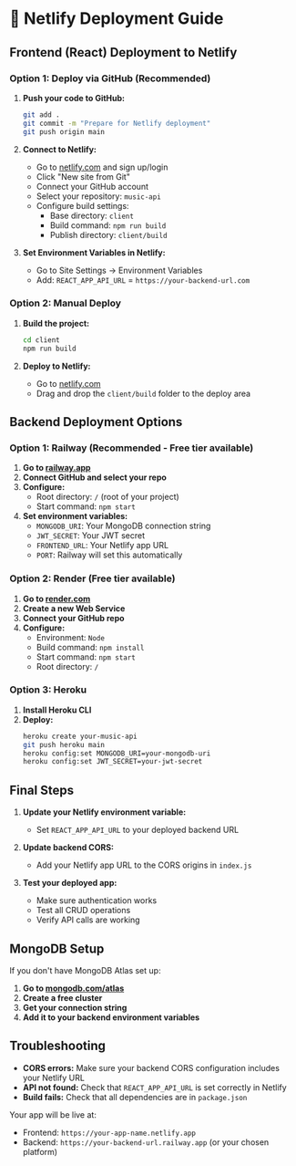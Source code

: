 # 🚀 Netlify Deployment Guide

## Frontend (React) Deployment to Netlify

### Option 1: Deploy via GitHub (Recommended)

1. **Push your code to GitHub:**
   ```bash
   git add .
   git commit -m "Prepare for Netlify deployment"
   git push origin main
   ```

2. **Connect to Netlify:**
   - Go to [netlify.com](https://netlify.com) and sign up/login
   - Click "New site from Git"
   - Connect your GitHub account
   - Select your repository: `music-api`
   - Configure build settings:
     - Base directory: `client`
     - Build command: `npm run build`
     - Publish directory: `client/build`

3. **Set Environment Variables in Netlify:**
   - Go to Site Settings → Environment Variables
   - Add: `REACT_APP_API_URL` = `https://your-backend-url.com`

### Option 2: Manual Deploy

1. **Build the project:**
   ```bash
   cd client
   npm run build
   ```

2. **Deploy to Netlify:**
   - Go to [netlify.com](https://netlify.com)
   - Drag and drop the `client/build` folder to the deploy area

## Backend Deployment Options

### Option 1: Railway (Recommended - Free tier available)

1. **Go to [railway.app](https://railway.app)**
2. **Connect GitHub and select your repo**
3. **Configure:**
   - Root directory: `/` (root of your project)
   - Start command: `npm start`
4. **Set environment variables:**
   - `MONGODB_URI`: Your MongoDB connection string
   - `JWT_SECRET`: Your JWT secret
   - `FRONTEND_URL`: Your Netlify app URL
   - `PORT`: Railway will set this automatically

### Option 2: Render (Free tier available)

1. **Go to [render.com](https://render.com)**
2. **Create a new Web Service**
3. **Connect your GitHub repo**
4. **Configure:**
   - Environment: `Node`
   - Build command: `npm install`
   - Start command: `npm start`
   - Root directory: `/`

### Option 3: Heroku

1. **Install Heroku CLI**
2. **Deploy:**
   ```bash
   heroku create your-music-api
   git push heroku main
   heroku config:set MONGODB_URI=your-mongodb-uri
   heroku config:set JWT_SECRET=your-jwt-secret
   ```

## Final Steps

1. **Update your Netlify environment variable:**
   - Set `REACT_APP_API_URL` to your deployed backend URL

2. **Update backend CORS:**
   - Add your Netlify app URL to the CORS origins in `index.js`

3. **Test your deployed app:**
   - Make sure authentication works
   - Test all CRUD operations
   - Verify API calls are working

## MongoDB Setup

If you don't have MongoDB Atlas set up:

1. **Go to [mongodb.com/atlas](https://mongodb.com/atlas)**
2. **Create a free cluster**
3. **Get your connection string**
4. **Add it to your backend environment variables**

## Troubleshooting

- **CORS errors:** Make sure your backend CORS configuration includes your Netlify URL
- **API not found:** Check that `REACT_APP_API_URL` is set correctly in Netlify
- **Build fails:** Check that all dependencies are in `package.json`

Your app will be live at:
- Frontend: `https://your-app-name.netlify.app`
- Backend: `https://your-backend-url.railway.app` (or your chosen platform)
